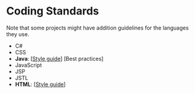 # Coding Standards

Note that some projects might have addition guidelines for the languages they use.

* C#
* CSS
* **Java**: [[Style guide](https://oss-generic.github.io/process/codingstandards/coding-standards-java.html)]
  [Best practices]
* JavaScript
* JSP
* JSTL
* **HTML**: [[Style guide](https://oss-generic.github.io/process/codingstandards/coding-standards-html.html)]